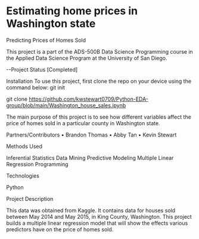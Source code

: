 
# Estimating home prices in Washington state
Predicting Prices of Homes Sold 

This project is a part of the ADS-500B Data Science Programming course in the Applied Data Science Program at the University of San Diego.

--Project Status [Completed]

Installation
To use this project, first clone the repo on your device using the command below:
git init

git clone https://github.com/kwstewart0709/Python-EDA-group/blob/main/Washington_house_sales.ipynb

The main purpose of this project is to see how different variables affect the price of homes sold in a particular county in Washington state.

Partners/Contributors 
•	Brandon Thomas
•	Abby Tan 
•	Kevin Stewart

Methods Used 

Inferential Statistics
Data Mining
Predictive Modeling
Multiple Linear Regression
Programming

Technologies

Python

Project Description

This data was obtained from Kaggle. It contains data for houses sold between May 2014 and May 2015, in King County, Washington. This project builds a multiple linear regression model that will show the effects various predictors  have on the price of homes sold.
